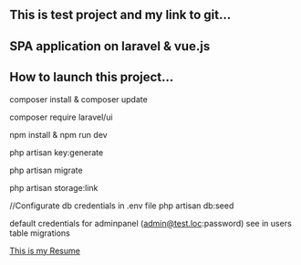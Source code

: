 ## This is test project and my link to git...
## SPA application on laravel & vue.js
## How to launch this project...

composer install & composer update

composer require laravel/ui

npm install & npm run dev

php artisan key:generate

php artisan migrate

php artisan storage:link

//Configurate db credentials in .env file
php artisan db:seed


default credentials for adminpanel (admin@test.loc:password) see in users table migrations

[This is my Resume](https://irkutsk.hh.ru/resume/7c92f21bff02d23b6b0039ed1f483774494a72)
